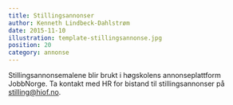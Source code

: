 ```yaml
---
title: Stillingsannonser
author: Kenneth Lindbeck-Dahlstrøm
date: 2015-11-10
illustration: template-stillingsannonse.jpg
position: 20
category: annonse
---
```



Stillingsannonsemalene blir brukt i høgskolens annonseplattform JobbNorge. Ta kontakt med HR for bistand til stillingsannonser på [stilling@hiof.no](stilling@hiof.no).
